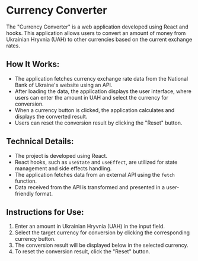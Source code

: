 # Currency Converter

The "Currency Converter" is a web application developed using React and hooks. This application allows users to convert an amount of money from Ukrainian Hryvnia (UAH) to other currencies based on the current exchange rates.

## How It Works:
- The application fetches currency exchange rate data from the National Bank of Ukraine's website using an API.
- After loading the data, the application displays the user interface, where users can enter the amount in UAH and select the currency for conversion.
- When a currency button is clicked, the application calculates and displays the converted result.
- Users can reset the conversion result by clicking the "Reset" button.

## Technical Details:
- The project is developed using React.
- React hooks, such as `useState` and `useEffect`, are utilized for state management and side effects handling.
- The application fetches data from an external API using the `fetch` function.
- Data received from the API is transformed and presented in a user-friendly format.

## Instructions for Use:
1. Enter an amount in Ukrainian Hryvnia (UAH) in the input field.
2. Select the target currency for conversion by clicking the corresponding currency button.
3. The conversion result will be displayed below in the selected currency.
4. To reset the conversion result, click the "Reset" button.
